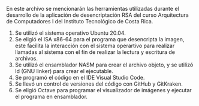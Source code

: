 En este archivo se mencionarán las herramientas utilizadas durante el desarrollo de la aplicación de desencriptación RSA del curso Arquitectura de Computadores I del Instituto Tecnológico de Costa Rica.

1. Se utilizó el sistema operativo Ubuntu 20.04.
2. Se eligió el ISA x86-64 para el programa que desencripta la imagen, este facilita la interacción con el sistema operartivo para realizar llamadas al sistema con el fin de realizar la lectura y escritura de archivos.
3. Se utilizó el ensamblador NASM para crear el archivo objeto, y se utilizó ld (GNU linker) para crear el ejecutable.
4. Se programó el código en el IDE Visual Studio Code.
5. Se llevó un control de versiones del código con GitHub y GitKraken.
6. Se eligió Octave para programar el visualizador de imágenes y ejecutar el programa en ensamblador.
